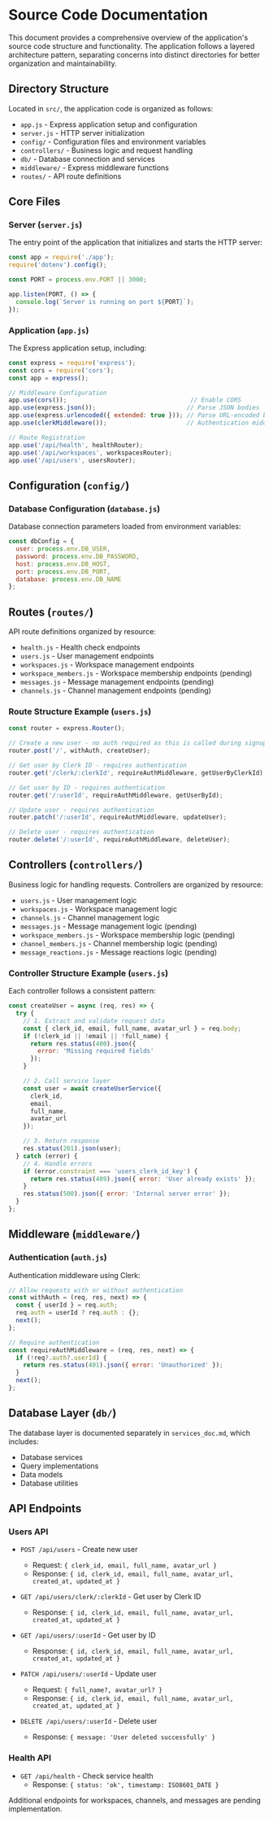# Source Code Documentation

This document provides a comprehensive overview of the application's source code structure and functionality. The application follows a layered architecture pattern, separating concerns into distinct directories for better organization and maintainability.

## Directory Structure

Located in `src/`, the application code is organized as follows:

- `app.js` - Express application setup and configuration
- `server.js` - HTTP server initialization
- `config/` - Configuration files and environment variables
- `controllers/` - Business logic and request handling
- `db/` - Database connection and services
- `middleware/` - Express middleware functions
- `routes/` - API route definitions

## Core Files

### Server (`server.js`)

The entry point of the application that initializes and starts the HTTP server:
```javascript
const app = require('./app');
require('dotenv').config();

const PORT = process.env.PORT || 3000;

app.listen(PORT, () => {
  console.log(`Server is running on port ${PORT}`);
});
```

### Application (`app.js`)

The Express application setup, including:
```javascript
const express = require('express');
const cors = require('cors');
const app = express();

// Middleware Configuration
app.use(cors());                                  // Enable CORS
app.use(express.json());                         // Parse JSON bodies
app.use(express.urlencoded({ extended: true })); // Parse URL-encoded bodies
app.use(clerkMiddleware());                      // Authentication middleware

// Route Registration
app.use('/api/health', healthRouter);
app.use('/api/workspaces', workspacesRouter);
app.use('/api/users', usersRouter);
```

## Configuration (`config/`)

### Database Configuration (`database.js`)

Database connection parameters loaded from environment variables:
```javascript
const dbConfig = {
  user: process.env.DB_USER,
  password: process.env.DB_PASSWORD,
  host: process.env.DB_HOST,
  port: process.env.DB_PORT,
  database: process.env.DB_NAME
};
```

## Routes (`routes/`)

API route definitions organized by resource:

- `health.js` - Health check endpoints
- `users.js` - User management endpoints
- `workspaces.js` - Workspace management endpoints
- `workspace_members.js` - Workspace membership endpoints (pending)
- `messages.js` - Message management endpoints (pending)
- `channels.js` - Channel management endpoints (pending)

### Route Structure Example (`users.js`)

```javascript
const router = express.Router();

// Create a new user - no auth required as this is called during signup
router.post('/', withAuth, createUser);

// Get user by Clerk ID - requires authentication
router.get('/clerk/:clerkId', requireAuthMiddleware, getUserByClerkId);

// Get user by ID - requires authentication
router.get('/:userId', requireAuthMiddleware, getUserById);

// Update user - requires authentication
router.patch('/:userId', requireAuthMiddleware, updateUser);

// Delete user - requires authentication
router.delete('/:userId', requireAuthMiddleware, deleteUser);
```

## Controllers (`controllers/`)

Business logic for handling requests. Controllers are organized by resource:

- `users.js` - User management logic
- `workspaces.js` - Workspace management logic
- `channels.js` - Channel management logic
- `messages.js` - Message management logic (pending)
- `workspace_members.js` - Workspace membership logic (pending)
- `channel_members.js` - Channel membership logic (pending)
- `message_reactions.js` - Message reactions logic (pending)

### Controller Structure Example (`users.js`)

Each controller follows a consistent pattern:
```javascript
const createUser = async (req, res) => {
  try {
    // 1. Extract and validate request data
    const { clerk_id, email, full_name, avatar_url } = req.body;
    if (!clerk_id || !email || !full_name) {
      return res.status(400).json({
        error: 'Missing required fields'
      });
    }

    // 2. Call service layer
    const user = await createUserService({ 
      clerk_id, 
      email, 
      full_name, 
      avatar_url 
    });

    // 3. Return response
    res.status(201).json(user);
  } catch (error) {
    // 4. Handle errors
    if (error.constraint === 'users_clerk_id_key') {
      return res.status(409).json({ error: 'User already exists' });
    }
    res.status(500).json({ error: 'Internal server error' });
  }
};
```

## Middleware (`middleware/`)

### Authentication (`auth.js`)

Authentication middleware using Clerk:

```javascript
// Allow requests with or without authentication
const withAuth = (req, res, next) => {
  const { userId } = req.auth;
  req.auth = userId ? req.auth : {};
  next();
};

// Require authentication
const requireAuthMiddleware = (req, res, next) => {
  if (!req?.auth?.userId) {
    return res.status(401).json({ error: 'Unauthorized' });
  }
  next();
};
```

## Database Layer (`db/`)

The database layer is documented separately in `services_doc.md`, which includes:
- Database services
- Query implementations
- Data models
- Database utilities

## API Endpoints

### Users API
- `POST /api/users` - Create new user
  - Request: `{ clerk_id, email, full_name, avatar_url }`
  - Response: `{ id, clerk_id, email, full_name, avatar_url, created_at, updated_at }`

- `GET /api/users/clerk/:clerkId` - Get user by Clerk ID
  - Response: `{ id, clerk_id, email, full_name, avatar_url, created_at, updated_at }`

- `GET /api/users/:userId` - Get user by ID
  - Response: `{ id, clerk_id, email, full_name, avatar_url, created_at, updated_at }`

- `PATCH /api/users/:userId` - Update user
  - Request: `{ full_name?, avatar_url? }`
  - Response: `{ id, clerk_id, email, full_name, avatar_url, created_at, updated_at }`

- `DELETE /api/users/:userId` - Delete user
  - Response: `{ message: 'User deleted successfully' }`

### Health API
- `GET /api/health` - Check service health
  - Response: `{ status: 'ok', timestamp: ISO8601_DATE }`

Additional endpoints for workspaces, channels, and messages are pending implementation. 